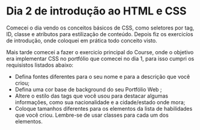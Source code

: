 #  Dia 2 de introdução ao HTML e CSS

Comecei o dia vendo os conceitos básicos de CSS, como seletores por tag, ID, classe e atributos para estilização de conteúdo. Depois fiz os exercicíos de introdução, onde coloquei em prática todo conceito visto.


Mais tarde comecei a fazer o exercicío principal do Course, onde o objetivo era implementar CSS no portfólio que comecei no dia 1, para isso cumpri os requisistos listados abaixo:

* Defina fontes diferentes para o seu nome e para a descrição que você criou;
* Defina uma cor base de background do seu Portfólio Web ;
* Altere o estilo das tags que você usou para destacar algumas informações, como sua nacionalidade e a cidade/estado onde mora;
* Coloque tamanhos diferentes para os elementos da lista de habilidades que você criou. Lembre-se de usar classes para cada um dos elementos.